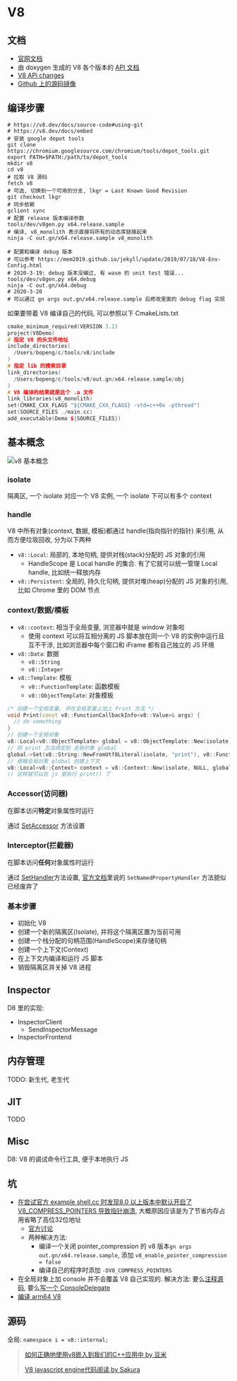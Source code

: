 # V8

## 文档

* [官网文档](https://v8.dev/docs)
* 由 doxygen 生成的 V8 各个版本的 [API 文档](https://v8docs.nodesource.com/)
* [V8 APi changes](https://docs.google.com/document/d/1g8JFi8T_oAE_7uAri7Njtig7fKaPDfotU6huOa1alds/edit)
* [Github 上的源码镜像](https://github.com/v8/v8)

## 编译步骤

```shell
# https://v8.dev/docs/source-code#using-git
# https://v8.dev/docs/embed
# 安装 google depot tools
git clone https://chromium.googlesource.com/chromium/tools/depot_tools.git
export PATH=$PATH:/path/to/depot_tools
mkdir v8
cd v8
# 拉取 V8 源码
fetch v8
# 可选, 切换到一个可用的分支, lkgr = Last Known Good Revision
git checkout lkgr
# 同步依赖
gclient sync
# 配置 release 版本编译参数
tools/dev/v8gen.py x64.release.sample
# 编译, v8_monolith 表示直接将所有的动态库链接起来
ninja -C out.gn/x64.release.sample v8_monolith

# 配置和编译 debug 版本
# 可以参考 https://mem2019.github.io/jekyll/update/2019/07/18/V8-Env-Config.html
# 2020-3-19: debug 版本没编过, 有 wasm 的 unit test 错误...
tools/dev/v8gen.py x64.debug
ninja -C out.gn/x64.debug
# 2020-3-20
# 可以通过 gn args out.gn/x64.release.sample 后修改里面的 debug flag 实现
```

如果要带着 V8 编译自己的代码, 可以参照以下 CmakeLists.txt

```cpp
cmake_minimum_required(VERSION 3.2)
project(V8Demo)
# 指定 V8 的头文件地址
include_directories(
  /Users/bopeng/c/tools/v8/include
)
# 指定 lib 的搜索目录
link_directories(
  /Users/bopeng/c/tools/v8/out.gn/x64.release.sample/obj
)
# V8 编译的结果就是这个 .a 文件
link_libraries(v8_monolith)
set(CMAKE_CXX_FLAGS "${CMAKE_CXX_FLAGS} -std=c++0x -pthread")
set(SOURCE_FILES ./main.cc)
add_executable(Demo ${SOURCE_FILES})
```

## 基本概念

![v8 基本概念](https://v8.dev/_img/docs/embed/local-persist-handles-review.png)

### isolate

隔离区, 一个 isolate 对应一个 V8 实例, 一个 isolate 下可以有多个 context

### handle

V8 中所有对象(context, 数据, 模板)都通过 handle(指向指针的指针) 来引用, 从而方便垃圾回收, 分为以下两种

* `v8::Local`: 局部的, 本地句柄, 提供对栈(stack)分配的 JS 对象的引用
  * HandleScope 是 Local handle 的集合. 有了它就可以统一管理 Local handle, 比如统一释放内存
* `v8::Persistent`: 全局的, 持久化句柄, 提供对堆(heap)分配的 JS 对象的引用, 比如 Chrome 里的 DOM 节点

### context/数据/模板

* `v8::context`: 相当于全局变量, 浏览器中就是 window 对象啦
  * 使用 context 可以将互相分离的 JS 脚本放在同一个 V8 的实例中运行且互不干涉, 比如浏览器中每个窗口和 iFrame 都有自己独立的 JS 环境
* `v8::Data`: 数据
  * `v8::String`
  * `v8::Integer`
* `v8::Template`: 模板
  * `v8::FunctionTemplate`: 函数模板
  * `v8::ObjectTemplate`: 对象模板

```cpp
/* 创建一个全局变量, 并在全局变量上加上 Print 方法 */
void Print(const v8::FunctionCallbackInfo<v8::Value>& args) {
  // do something
}
// 创建一个全局对象
v8::Local<v8::ObjectTemplate> global = v8::ObjectTemplate::New(isolate);
// 将 print 方法绑定到 全局对象 global
global->Set(v8::String::NewFromUtf8Literal(isolate, "print"), v8::FunctionTemplate::New(isolate, Print));
// 根据全局对象 global 创建上下文
v8::Local<v8::Context> context = v8::Context::New(isolate, NULL, global);
// 这样就可以在 js 里执行 print() 了
```

### Accessor(访问器)

在脚本访问**特定**对象属性时运行

通过 [SetAccessor](https://v8docs.nodesource.com/node-11.14/db/d5f/classv8_1_1_object_template.html#ad65dce5f1e6591d8996ce0d36dce4c06) 方法设置

### Interceptor(拦截器)

在脚本访问**任何**对象属性时运行

通过 [SetHandler](https://v8docs.nodesource.com/node-13.2/db/d5f/classv8_1_1_object_template.html#abe5f002af0f7e22555b9c4fd38faa390)方法设置, [官方文档](https://v8.dev/docs/embed#interceptors)里说的 `SetNamedPropertyHandler` 方法貌似已经废弃了

### 基本步骤

* 初始化 V8
* 创建一个新的隔离区(Isolate), 并将这个隔离区置为当前可用
* 创建一个栈分配的句柄范围(HandleScope)来存储句柄
* 创建一个上下文(Context)
* 在上下文内编译和运行 JS 脚本
* 销毁隔离区并关掉 V8 进程

## Inspector

D8 里的实现:

* InspectorClient
  * SendInspectorMessage
* InspectorFrontend

## 内存管理

TODO: 新生代, 老生代

## JIT

TODO

## Misc

D8: V8 的调试命令行工具, 便于本地执行 JS

## 坑

* [在尝试官方 example shell.cc 时发现8.0 以上版本中默认开启了 V8_COMPRESS_POINTERS 导致指针崩溃](https://blog.csdn.net/doon/article/details/104404805), 大概原因应该是为了节省内存占用省略了高位32位地址
  * [官方讨论](https://www.mail-archive.com/v8-dev@googlegroups.com/msg160061.html)
  * 两种解决方法:
    * 编译一个关闭 pointer_compression 的 v8 版本`gn args out.gn/x64.release.sample`, 添加 `v8_enable_pointer_compression = false`
    * 编译自己的程序时添加 `-DV8_COMPRESS_POINTERS`
* 在全局对象上加 console 并不会覆盖 V8 自己实现的. 解决方法: 要么[注释源码](https://groups.google.com/d/msg/v8-users/x4pXSWwP1oQ/cpSxB50mAQAJ), 要么[写一个 ConsoleDelegate](https://stackoverflow.com/questions/57531024/v8-console-log-does-not-print)
* [编译 arm64 V8](https://github.com/cstsinghua/V8Android/issues/5)

## 源码

全局: `namespace i = v8::internal;`

> [如何正确地使用v8嵌入到我们的C++应用中 by 豆米](https://blog.5udou.cn/#/blog/detail/Ru-He-Zheng-Que-Di-Shi-Yong-v8Qian-Ru-Dao-Wo-Men-De-CYing-Yong-Zhong-19)
>
> [V8 javascript engine代码阅读 by Sakura](http://eternalsakura13.com/2018/07/09/zujian/)
